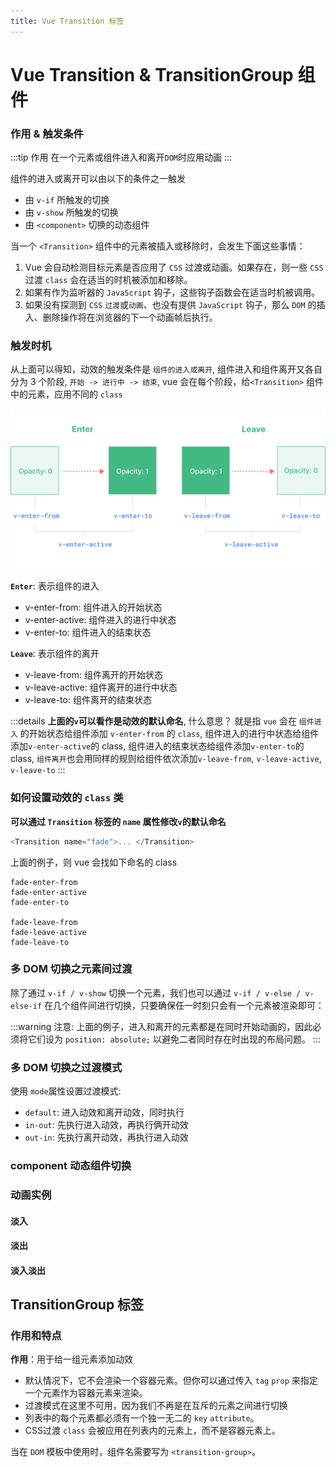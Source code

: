```yaml
---
title: Vue Transition 标签
---
```

# Vue Transition & TransitionGroup 组件

### 作用 & 触发条件

:::tip 作用
在一个元素或组件进入和离开`DOM`时应用动画
:::

组件的进入或离开可以由以下的条件之一触发

- 由 `v-if` 所触发的切换
- 由 `v-show` 所触发的切换
- 由 `<component>` 切换的动态组件

当一个 `<Transition>` 组件中的元素被插入或移除时，会发生下面这些事情：

1. Vue 会自动检测目标元素是否应用了 `CSS` 过渡或动画。如果存在，则一些 `CSS` 过渡 `class` 会在适当的时机被添加和移除。
2. 如果有作为监听器的 `JavaScript` 钩子，这些钩子函数会在适当时机被调用。
3. 如果没有探测到 `CSS` `过渡`或`动画`、也没有提供 `JavaScript` 钩子，那么 `DOM` 的插入、删除操作将在浏览器的下一个动画帧后执行。

###  触发时机

从上面可以得知，动效的触发条件是 `组件的进入或离开`, 组件进入和组件离开又各自分为 3 个阶段, `开始 -> 进行中 -> 结束`, vue 会在每个阶段，给`<Transition>` 组件中的元素，应用不同的 `class`

![An image](../images/transition.png)

**`Enter`**: 表示组件的进入

- v-enter-from: 组件进入的开始状态
- v-enter-active: 组件进入的进行中状态
- v-enter-to: 组件进入的结束状态

**`Leave`**: 表示组件的离开

- v-leave-from: 组件离开的开始状态
- v-leave-active: 组件离开的进行中状态
- v-leave-to: 组件离开的结束状态

:::details  **上面的`v`可以看作是动效的默认命名**, 什么意思？
就是指 `vue` 会在 `组件进入` 的开始状态给组件添加 `v-enter-from` 的 `class`, 组件进入的进行中状态给组件添加`v-enter-active`的 class, 组件进入的结束状态给组件添加`v-enter-to`的 class, `组件离开`也会用同样的规则给组件依次添加`v-leave-from`, `v-leave-active`, `v-leave-to`
:::

###  如何设置动效的 `class` 类

**可以通过 `Transition` 标签的 `name` 属性修改`v`的默认命名**

```js
<Transition name="fade">... </Transition>
```

上面的例子，则 vue 会找如下命名的 class

```
fade-enter-from
fade-enter-active
fade-enter-to

fade-leave-from
fade-leave-active
fade-leave-to
```

###  多 DOM 切换之元素间过渡

除了通过 `v-if / v-show` 切换一个元素，我们也可以通过 `v-if / v-else / v-else-if` 在几个组件间进行切换，只要确保任一时刻只会有一个元素被渲染即可：

<preview path="./demo/VueTransition/Change1.vue"  description="点击切换状态，不同状态显示不同按钮" />

:::warning 注意:
上面的例子，进入和离开的元素都是在同时开始动画的，因此必须将它们设为 `position: absolute;` 以避免二者同时存在时出现的布局问题。
:::

### 多 DOM 切换之过渡模式

使用 `mode`属性设置过渡模式:

- `default`: 进入动效和离开动效，同时执行
- `in-out`:  先执行进入动效，再执行俩开动效
- `out-in`:  先执行离开动效，再执行进入动效

<preview path="./demo/VueTransition/Change1.vue" description="点击切换状态，不同状态显示不同按钮,请注意分辨与上一个示例的不同之处" />


### component 动态组件切换

<preview path="./demo/VueTransition/MutilComp.vue" description="多个Vue组件交替出现" />


### 动画实例

####  淡入

<preview path="./demo/VueTransition/FadeIn.vue"  description="仅实现了淡入动效(进入动效), 且只设置了透明度" />

####  淡出

<preview path="./demo/VueTransition/FadeOut.vue"  description="仅实现了淡出动效(离开动效), 且只设置了透明度" />

#### 淡入淡出

<preview path="./demo/VueTransition/FadeInOut.vue" description="同时设置了进入动效和离开动效" />

## TransitionGroup 标签

###  作用和特点

**作用**：用于给一组元素添加动效

- 默认情况下，它不会渲染一个容器元素。但你可以通过传入 `tag` `prop` 来指定一个元素作为容器元素来渲染。
- 过渡模式在这里不可用，因为我们不再是在互斥的元素之间进行切换
- 列表中的每个元素都必须有一个独一无二的 `key` `attribute`。
- CSS过渡 `class` 会被应用在列表内的元素上，而不是容器元素上。

当在 `DOM` 模板中使用时，组件名需要写为 `<transition-group>`。

<preview path="./demo/VueTransition/Group.vue" description="这里为了保证移除元素的丝滑，增加了一个.fade-move的过渡" />
